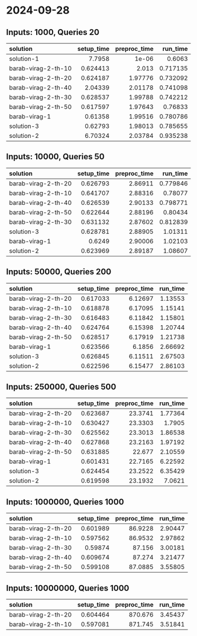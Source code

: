 # 2024-09-28

## Inputs: 1000, Queries 20

| solution            |   setup_time |   preproc_time |   run_time |
|:--------------------|-------------:|---------------:|-----------:|
| solution-1          |     7.7958   |        1e-06   |   0.6063   |
| barab-virag-2-th-10 |     0.624413 |        2.013   |   0.717135 |
| barab-virag-2-th-20 |     0.624187 |        1.97776 |   0.732092 |
| barab-virag-2-th-40 |     2.04339  |        2.01178 |   0.741098 |
| barab-virag-2-th-30 |     0.628537 |        1.99788 |   0.742212 |
| barab-virag-2-th-50 |     0.617597 |        1.97643 |   0.76833  |
| barab-virag-1       |     0.61358  |        1.99516 |   0.780786 |
| solution-3          |     0.62793  |        1.98013 |   0.785655 |
| solution-2          |     6.70324  |        2.03784 |   0.935238 |

## Inputs: 10000, Queries 50

| solution            |   setup_time |   preproc_time |   run_time |
|:--------------------|-------------:|---------------:|-----------:|
| barab-virag-2-th-20 |     0.626793 |        2.86911 |   0.779846 |
| barab-virag-2-th-10 |     0.641707 |        2.88316 |   0.78077  |
| barab-virag-2-th-40 |     0.626539 |        2.90133 |   0.798771 |
| barab-virag-2-th-50 |     0.622644 |        2.88196 |   0.80434  |
| barab-virag-2-th-30 |     0.631132 |        2.87602 |   0.812839 |
| solution-3          |     0.628781 |        2.88905 |   1.01311  |
| barab-virag-1       |     0.6249   |        2.90006 |   1.02103  |
| solution-2          |     0.623969 |        2.89187 |   1.08607  |

## Inputs: 50000, Queries 200

| solution            |   setup_time |   preproc_time |   run_time |
|:--------------------|-------------:|---------------:|-----------:|
| barab-virag-2-th-20 |     0.617033 |        6.12697 |    1.13553 |
| barab-virag-2-th-10 |     0.618878 |        6.17095 |    1.15141 |
| barab-virag-2-th-30 |     0.616483 |        6.11842 |    1.15801 |
| barab-virag-2-th-40 |     0.624764 |        6.15398 |    1.20744 |
| barab-virag-2-th-50 |     0.628517 |        6.17919 |    1.21738 |
| barab-virag-1       |     0.623566 |        6.1856  |    2.66692 |
| solution-3          |     0.626845 |        6.11511 |    2.67503 |
| solution-2          |     0.622596 |        6.15477 |    2.86103 |

## Inputs: 250000, Queries 500

| solution            |   setup_time |   preproc_time |   run_time |
|:--------------------|-------------:|---------------:|-----------:|
| barab-virag-2-th-20 |     0.623687 |        23.3741 |    1.77364 |
| barab-virag-2-th-10 |     0.630427 |        23.3303 |    1.7905  |
| barab-virag-2-th-30 |     0.625562 |        23.3013 |    1.86538 |
| barab-virag-2-th-40 |     0.627868 |        23.2163 |    1.97192 |
| barab-virag-2-th-50 |     0.631885 |        22.677  |    2.10559 |
| barab-virag-1       |     0.601431 |        22.7165 |    6.22592 |
| solution-3          |     0.624454 |        23.2522 |    6.35429 |
| solution-2          |     0.619598 |        23.1932 |    7.0621  |

## Inputs: 1000000, Queries 1000

| solution            |   setup_time |   preproc_time |   run_time |
|:--------------------|-------------:|---------------:|-----------:|
| barab-virag-2-th-20 |     0.601989 |        86.9228 |    2.90447 |
| barab-virag-2-th-10 |     0.597562 |        86.9532 |    2.97862 |
| barab-virag-2-th-30 |     0.59874  |        87.156  |    3.00181 |
| barab-virag-2-th-40 |     0.609674 |        87.274  |    3.21477 |
| barab-virag-2-th-50 |     0.599108 |        87.0885 |    3.55805 |

## Inputs: 10000000, Queries 1000

| solution            |   setup_time |   preproc_time |   run_time |
|:--------------------|-------------:|---------------:|-----------:|
| barab-virag-2-th-20 |     0.604464 |        870.676 |    3.45437 |
| barab-virag-2-th-10 |     0.597081 |        871.745 |    3.51841 |